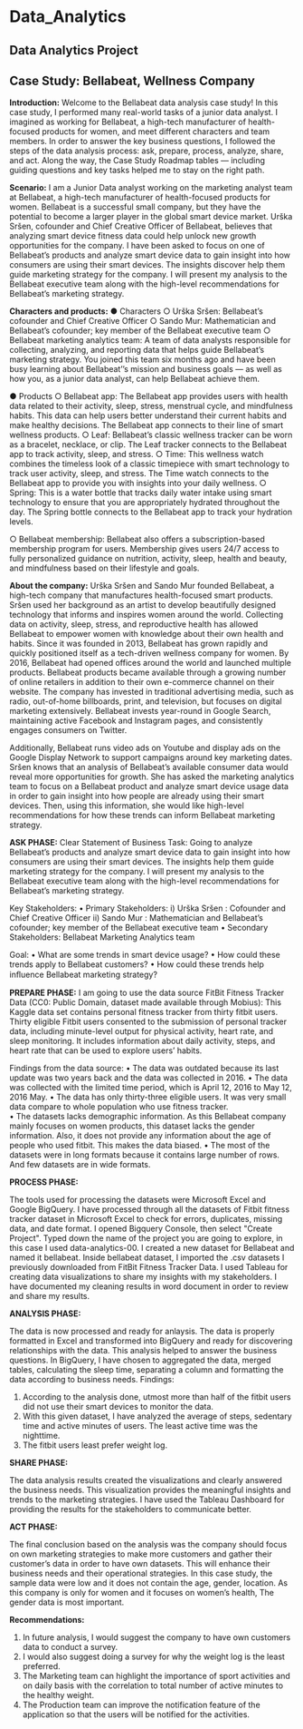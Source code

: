 # Data_Analytics

## Data Analytics Project
## Case Study: Bellabeat, Wellness Company

**Introduction:**
Welcome to the Bellabeat data analysis case study! In this case study, I performed many real-world tasks of a junior data analyst. I imagined as working for Bellabeat, a high-tech manufacturer of health-focused products for women, and meet different characters and team members. In order to answer the key business questions, I followed the steps of the data analysis process: ask, prepare, process, analyze, share, and act. Along the way, the Case Study Roadmap tables — including guiding questions and key tasks helped me to stay on the right path.

**Scenario:**
I am a Junior Data analyst working on the marketing analyst team at Bellabeat, a high-tech manufacturer of health-focused products for women. Bellabeat is a successful small company, but they have the potential to become a larger player in the global smart device market. Urška Sršen, cofounder and Chief Creative Officer of Bellabeat, believes that analyzing smart device fitness data could help unlock new growth opportunities for the company. I have been asked to focus on one of Bellabeat’s products and analyze smart device data to gain insight into how consumers are using their smart devices. The insights discover help them guide marketing strategy for the company. I will present my analysis to the Bellabeat executive team along with the high-level recommendations for Bellabeat’s marketing strategy.

**Characters and products:**
 ● Characters 
○ Urška Sršen: Bellabeat’s cofounder and Chief Creative Officer 
○ Sando Mur: Mathematician and Bellabeat’s cofounder; key member of the Bellabeat executive team 
○ Bellabeat marketing analytics team: A team of data analysts responsible for collecting, analyzing, and reporting data that helps guide Bellabeat’s marketing strategy. You joined this team six months ago and have been busy learning about Bellabeat’’s mission and business goals — as well as how you, as a junior data analyst, can help Bellabeat achieve them. 

● Products 
○ Bellabeat app: The Bellabeat app provides users with health data related to their activity, sleep, stress, menstrual cycle, and mindfulness habits. This data can help users better understand their current habits and make healthy decisions. The Bellabeat app connects to their line of smart wellness products. 
○ Leaf: Bellabeat’s classic wellness tracker can be worn as a bracelet, necklace, or clip. The Leaf tracker connects to the Bellabeat app to track activity, sleep, and stress. 
○ Time: This wellness watch combines the timeless look of a classic timepiece with smart technology to track user activity, sleep, and stress. The Time watch connects to the Bellabeat app to provide you with insights into your daily wellness. 
○ Spring: This is a water bottle that tracks daily water intake using smart technology to ensure that you are appropriately hydrated throughout the day. The Spring bottle connects to the Bellabeat app to track your hydration levels.

○ Bellabeat membership: Bellabeat also offers a subscription-based membership program for users. Membership gives users 24/7 access to fully personalized guidance on nutrition, activity, sleep, health and beauty, and mindfulness based on their lifestyle and goals.

**About the company:**
Urška Sršen and Sando Mur founded Bellabeat, a high-tech company that manufactures health-focused smart products. Sršen used her background as an artist to develop beautifully designed technology that informs and inspires women around the world. Collecting data on activity, sleep, stress, and reproductive health has allowed Bellabeat to empower women with knowledge about their own health and habits. Since it was founded in 2013, Bellabeat has grown rapidly and quickly positioned itself as a tech-driven wellness company for women. 
By 2016, Bellabeat had opened offices around the world and launched multiple products. Bellabeat products became available through a growing number of online retailers in addition to their own e-commerce channel on their website. The company has invested in traditional advertising media, such as radio, out-of-home billboards, print, and television, but focuses on digital marketing extensively. Bellabeat invests year-round in Google Search, maintaining active Facebook and Instagram pages, and consistently engages consumers on Twitter.

 Additionally, Bellabeat runs video ads on Youtube and display ads on the Google Display Network to support campaigns around key marketing dates. Sršen knows that an analysis of Bellabeat’s available consumer data would reveal more opportunities for growth. She has asked the marketing analytics team to focus on a Bellabeat product and analyze smart device usage data in order to gain insight into how people are already using their smart devices. Then, using this information, she would like high-level recommendations for how these trends can inform Bellabeat marketing strategy.

**ASK PHASE:**
Clear Statement of Business Task:
	Going to analyze Bellabeat’s products and analyze smart device data to gain insight into how consumers are using their smart devices. The insights help them guide marketing strategy for the company. I will present my analysis to the Bellabeat executive team along with the high-level recommendations for Bellabeat’s marketing strategy.
                            
Key Stakeholders:
•	Primary Stakeholders: i) Urška Sršen : Cofounder and Chief Creative Officer
                                                   ii) Sando Mur : Mathematician and Bellabeat’s cofounder; key member of the Bellabeat executive team
•	Secondary Stakeholders: Bellabeat Marketing Analytics team

Goal:
•	What are some trends in smart device usage?
•	How could these trends apply to Bellabeat customers?
•	How could these trends help inﬂuence Bellabeat marketing strategy?


**PREPARE PHASE:**
I am going to use the data source FitBit Fitness Tracker Data (CC0: Public Domain, dataset made available through Mobius): This Kaggle data set contains personal fitness tracker from thirty fitbit users. Thirty eligible Fitbit users consented to the submission of personal tracker data, including minute-level output for physical activity, heart rate, and sleep monitoring. It includes information about daily activity, steps, and heart rate that can be used to explore users’ habits. 

Findings from the data source:
•	The data was outdated because its last update was two years back and the data was collected in 2016.
•	The data was collected with the limited time period, which is April 12, 2016 to May 12, 2016 May.
•	The data has only thirty-three eligible users. It was very small data compare to whole population who use fitness tracker.  
•	The datasets lacks demographic information. As this Bellabeat company mainly focuses on women products, this dataset lacks the gender information. Also, it does not provide any information about the age of people who used fitbit. This makes the data biased. 
•	The most of the datasets were in long formats because it contains large number of rows. And few datasets are in wide formats. 

**PROCESS PHASE:**

The tools used for processing the datasets were Microsoft Excel and Google BigQuery. I have processed through all the datasets of Fitbit fitness tracker dataset in Microsoft Excel to check for errors, duplicates, missing data, and date format. I opened Bigquery Console, then select "Create Project". Typed down the name of the project you are going to explore, in this case I used data-analytics-00. I created a new dataset for Bellabeat and named it bellabeat. Inside bellabeat dataset, I imported the .csv datasets I previously downloaded from FitBit Fitness Tracker Data. I used Tableau for creating data visualizations to share my insights with my stakeholders. I have documented my cleaning results in word document in order to review and share my results.

**ANALYSIS PHASE:**

The data is now processed and ready for anlaysis. The data is properly formatted in Excel and transformed into BigQuery and ready for discovering relationships with the data. This analysis helped to answer the business questions. In BigQuery, I have chosen to aggregated the data, merged tables, calculating the sleep time, separating a column and formatting the data according to business needs. 
Findings:
1.	According to the analysis done, utmost more than half of the fitbit users did not use their smart devices to monitor the data.
2.	With this given dataset, I have analyzed the average of steps, sedentary time and active minutes of users. The least active time was the nighttime.
3.	The fitbit users least prefer weight log.

**SHARE PHASE:**

The data analysis results created the visualizations and clearly answered the business needs. This visualization provides the meaningful insights and trends to the marketing strategies. I have used the Tableau Dashboard for providing the results for the stakeholders to communicate better.

**ACT PHASE:**

The final conclusion based on the analysis was the company should focus on own marketing strategies to make more customers and gather their customer’s data in order to have own datasets. This will enhance their business needs and their operational strategies. In this case study, the sample data were low and it does not contain the age, gender, location. As this company is only for women and it focuses on women’s health, The gender data is most important. 

**Recommendations:**

1.	In future analysis, I would suggest the company to have own customers data to conduct a survey.
2.	I would also suggest doing a survey for why the weight log is the least preferred.
3.	The Marketing team can highlight the importance of sport activities and on daily basis with the correlation to total number of active minutes to the healthy weight.
4.	The Production team can improve the notification feature of the application so that the users will be notified for the activities.
